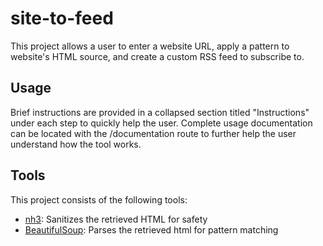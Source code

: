 # site-to-feed

This project allows a user to enter a website URL, apply a pattern to website's HTML source, and create a custom RSS feed to subscribe to.

## Usage

Brief instructions are provided in a collapsed section titled "Instructions" under each step to quickly help the user. Complete usage documentation can be located with the /documentation route to further help the user understand how the tool works.

## Tools

This project consists of the following tools:

- [nh3](https://github.com/messense/nh3): Sanitizes the retrieved HTML for safety
- [BeautifulSoup](https://www.crummy.com/software/BeautifulSoup/): Parses the retrieved html for pattern matching
